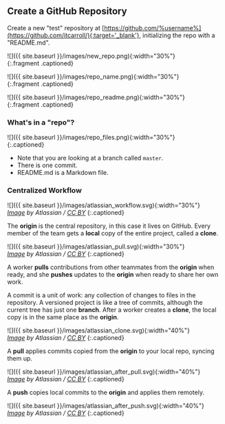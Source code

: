 ---
---

## Create a GitHub Repository

Create a new "test" repository at [https://github.com/%username%](https://github.com/itcarroll/){:target='_blank'}, initializing the repo with a "README.md".

![]({{ site.baseurl }}/images/new_repo.png){:width="30%"}  
{:.fragment .captioned}

![]({{ site.baseurl }}/images/repo_name.png){:width="30%"}  
{:.fragment .captioned}

![]({{ site.baseurl }}/images/repo_readme.png){:width="30%"}  
{:.fragment .captioned}

<!--split-->

### What's in a "repo"?

![]({{ site.baseurl }}/images/repo_files.png){:width="30%"}  
{:.captioned}

- Note that you are looking at a branch called `master`.
- There is one commit.
- README.md is a Markdown file.

<!--split-->

### Centralized Workflow

![]({{ site.baseurl }}/images/atlassian_workflow.svg){:width="30%"}  
*[Image][comparing-workflows] by Atlassian / [CC BY]*
{:.captioned}

The **origin** is the central repository, in this case it lives on GitHub. Every member of the team gets a **local** copy of the entire project, called a **clone**.

![]({{ site.baseurl }}/images/atlassian_pull.svg){:width="30%"}  
*[Image][comparing-workflows] by Atlassian / [CC BY]*
{:.captioned}

A worker **pulls** contributions from other teammates from the **origin** when ready, and she **pushes** updates to the **origin** when ready to share her own work.

<!--split-->

A commit is a unit of work: any collection of changes to files in the repository.
A versioned project is like a tree of commits, although the current tree has just one **branch**.
After a worker creates a **clone**, the local copy is in the same place as the **origin**.

![]({{ site.baseurl }}/images/atlassian_clone.svg){:width="40%"}  
*[Image][syncing] by Atlassian / [CC BY]*
{:.captioned}

<!--split-->

A **pull** applies commits copied from the **origin** to your local repo, syncing them up.

![]({{ site.baseurl }}/images/atlassian_after_pull.svg){:width="40%"}  
*[Image][syncing] by Atlassian / [CC BY]*
{:.captioned}

<!--split-->

A **push** copies local commits to the **origin** and applies them remotely.

![]({{ site.baseurl }}/images/atlassian_after_push.svg){:width="40%"}  
*[Image][syncing] by Atlassian / [CC BY]*
{:.captioned}

[comparing-workflows]: https://www.atlassian.com/git/tutorials/comparing-workflows
[syncing]: https://www.atlassian.com/git/tutorials/syncing/git-pull
[CC BY]: http://creativecommons.org/licenses/by/2.5/au/
